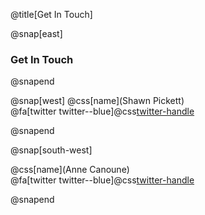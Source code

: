 @title[Get In Touch]

@snap[east]
<h3>Get In Touch</h3>
@snapend

@snap[west]
@css[name](Shawn Pickett)<br>
@fa[twitter twitter--blue]@css[twitter-handle](@spickettjr)
 
@snapend

@snap[south-west]

@css[name](Anne Canoune)<br>
@fa[twitter twitter--blue]@css[twitter-handle](@AnnieGitUrGun)

@snapend

